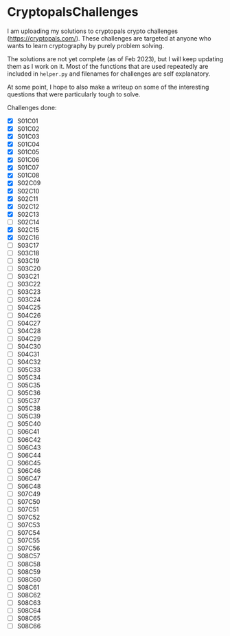 # CryptopalsChallenges
I am uploading my solutions to cryptopals crypto challenges (https://cryptopals.com/). These challenges are targeted at anyone who wants to learn cryptography by purely problem solving.

The solutions are not yet complete (as of Feb 2023), but I will keep updating them as I work on it. Most of the functions that are used repeatedly are included in `helper.py` and filenames for challenges are self explanatory.

At some point, I hope to also make a writeup on some of the interesting questions that were particularly tough to solve.

Challenges done:
- [X] S01C01
- [X] S01C02
- [X] S01C03
- [X] S01C04
- [X] S01C05
- [X] S01C06
- [X] S01C07
- [X] S01C08
- [X] S02C09
- [X] S02C10
- [X] S02C11
- [X] S02C12
- [X] S02C13
- [ ] S02C14
- [X] S02C15
- [X] S02C16
- [ ] S03C17
- [ ] S03C18
- [ ] S03C19
- [ ] S03C20
- [ ] S03C21
- [ ] S03C22
- [ ] S03C23
- [ ] S03C24
- [ ] S04C25
- [ ] S04C26
- [ ] S04C27
- [ ] S04C28
- [ ] S04C29
- [ ] S04C30
- [ ] S04C31
- [ ] S04C32
- [ ] S05C33
- [ ] S05C34
- [ ] S05C35
- [ ] S05C36
- [ ] S05C37
- [ ] S05C38
- [ ] S05C39
- [ ] S05C40
- [ ] S06C41
- [ ] S06C42
- [ ] S06C43
- [ ] S06C44
- [ ] S06C45
- [ ] S06C46
- [ ] S06C47
- [ ] S06C48
- [ ] S07C49
- [ ] S07C50
- [ ] S07C51
- [ ] S07C52
- [ ] S07C53
- [ ] S07C54
- [ ] S07C55
- [ ] S07C56
- [ ] S08C57
- [ ] S08C58
- [ ] S08C59
- [ ] S08C60
- [ ] S08C61
- [ ] S08C62
- [ ] S08C63
- [ ] S08C64
- [ ] S08C65
- [ ] S08C66
